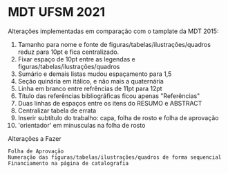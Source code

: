 # MDT UFSM 2021

Alterações implementadas em comparação com o tamplate da MDT 2015:

1. Tamanho para nome e fonte de figuras/tabelas/ilustrações/quadros reduz para 10pt e fica centralizado.
2. Fixar espaço de 10pt entre as legendas e figuras/tabelas/ilustrações/quadros
3. Sumário e demais listas mudou espaçamento para 1,5
4. Seção quinária em itálico, e não mais a quaternária
5. Linha em branco entre refrências de 11pt para 12pt
6. Título das referências bibliográficas ficou apenas "Referências"
7. Duas linhas de espaços entre os itens do RESUMO e ABSTRACT
8. Centralizar tabela de errata
9. Inserir subtítulo do trabalho: capa, folha de rosto e folha de aprovação
10. 'orientador' em minusculas na folha de rosto

Alterações a Fazer

	Folha de Aprovação
	Numeração das figuras/tabelas/ilustrações/quadros de forma sequencial 
	Financiamento na página de catalografia

